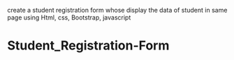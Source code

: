 create a student registration form whose display the data of student in same page using Html, css, Bootstrap, javascript

# Student_Registration-Form

